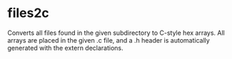 # files2c

Converts all files found in the given subdirectory to C-style hex arrays.
All arrays are placed in the given .c file, and a .h header is automatically
generated with the extern declarations.
